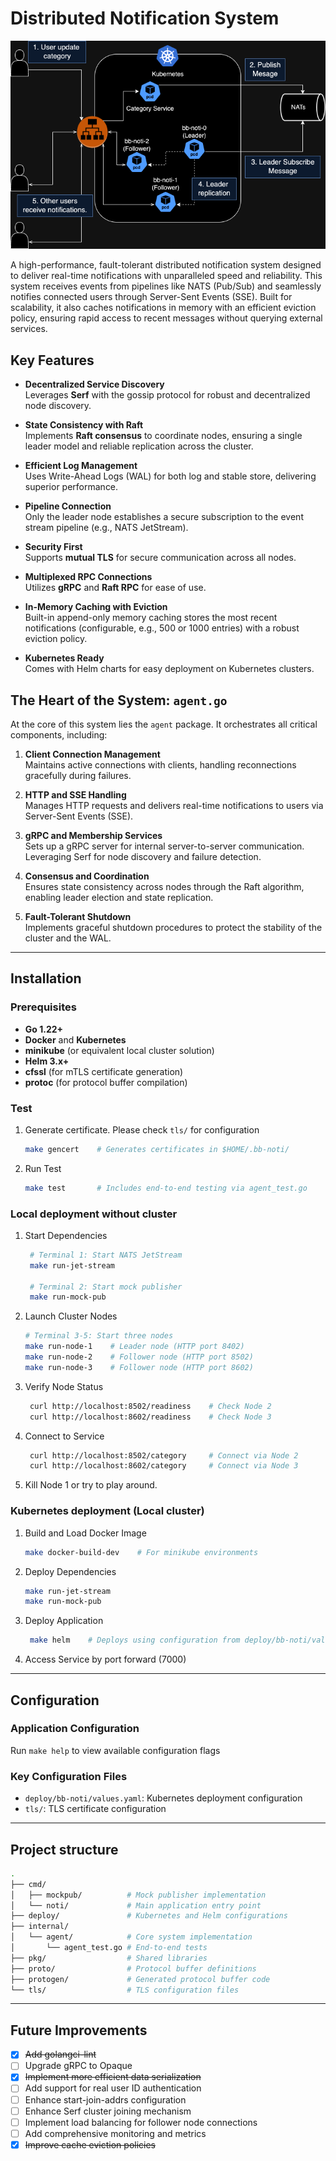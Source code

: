 # Distributed Notification System

![img](https://github.com/opplieam/bb-dist-noti/blob/main/bb-dist-noti.drawio.png?raw=true)

A high-performance, fault-tolerant distributed notification system designed to deliver real-time notifications 
with unparalleled speed and reliability. This system receives events from pipelines like NATS (Pub/Sub) 
and seamlessly notifies connected users through Server-Sent Events (SSE). Built for scalability, 
it also caches notifications in memory with an efficient eviction policy, ensuring rapid access to recent messages 
without querying external services.

## Key Features

- **Decentralized Service Discovery**  
  Leverages **Serf** with the gossip protocol for robust and decentralized node discovery.

- **State Consistency with Raft**  
  Implements **Raft consensus** to coordinate nodes, ensuring a single leader model and reliable replication across the cluster.

- **Efficient Log Management**  
  Uses Write-Ahead Logs (WAL) for both log and stable store, delivering superior performance.

- **Pipeline Connection**  
  Only the leader node establishes a secure subscription to the event stream pipeline (e.g., NATS JetStream).

- **Security First**  
  Supports **mutual TLS** for secure communication across all nodes.

- **Multiplexed RPC Connections**  
  Utilizes **gRPC** and **Raft RPC** for ease of use.

- **In-Memory Caching with Eviction**  
  Built-in append-only memory caching stores the most recent notifications (configurable, e.g., 500 or 1000 entries) 
  with a robust eviction policy.

- **Kubernetes Ready**  
  Comes with Helm charts for easy deployment on Kubernetes clusters.

## The Heart of the System: `agent.go`

At the core of this system lies the `agent` package. It orchestrates all critical components, including:

1. **Client Connection Management**  
   Maintains active connections with clients, handling reconnections gracefully during failures.

2. **HTTP and SSE Handling**  
   Manages HTTP requests and delivers real-time notifications to users via Server-Sent Events (SSE).

3. **gRPC and Membership Services**  
   Sets up a gRPC server for internal server-to-server communication. Leveraging Serf for node discovery and failure detection.

4. **Consensus and Coordination**  
   Ensures state consistency across nodes through the Raft algorithm, enabling leader election and state replication.

5. **Fault-Tolerant Shutdown**  
   Implements graceful shutdown procedures to protect the stability of the cluster and the WAL.

---

## Installation

### Prerequisites
- **Go 1.22+** 
- **Docker** and **Kubernetes**
- **minikube** (or equivalent local cluster solution)
- **Helm 3.x+**
- **cfssl** (for mTLS certificate generation)
- **protoc** (for protocol buffer compilation)

### Test

1. Generate certificate. Please check `tls/` for configuration
    ```bash
    make gencert    # Generates certificates in $HOME/.bb-noti/ 
    ```
2. Run Test
    ```bash
    make test       # Includes end-to-end testing via agent_test.go 
    ```

### Local deployment without cluster

1. Start Dependencies
   ```bash
    # Terminal 1: Start NATS JetStream
    make run-jet-stream

    # Terminal 2: Start mock publisher
    make run-mock-pub 
    ```
   
2. Launch Cluster Nodes
    ```bash
    # Terminal 3-5: Start three nodes
    make run-node-1    # Leader node (HTTP port 8402)
    make run-node-2    # Follower node (HTTP port 8502)
    make run-node-3    # Follower node (HTTP port 8602)
    ```

3. Verify Node Status
   ```bash
    curl http://localhost:8502/readiness    # Check Node 2
    curl http://localhost:8602/readiness    # Check Node 3
    ``` 
4. Connect to Service
   ```bash
    curl http://localhost:8502/category     # Connect via Node 2
    curl http://localhost:8602/category     # Connect via Node 3
    ```
5. Kill Node 1 or try to play around.

### Kubernetes deployment (Local cluster)

1. Build and Load Docker Image
    ```bash
    make docker-build-dev    # For minikube environments
    ```

2. Deploy Dependencies
    ```bash
   make run-jet-stream
   make run-mock-pub
    ```
3. Deploy Application
   ```bash
    make helm    # Deploys using configuration from deploy/bb-noti/values.yaml
    ```
4. Access Service by port forward (7000)

---
## Configuration

### Application Configuration
Run `make help` to view available configuration flags

### Key Configuration Files
- `deploy/bb-noti/values.yaml`: Kubernetes deployment configuration
- `tls/`: TLS certificate configuration

---

## Project structure

```bash
.
├── cmd/
│   ├── mockpub/          # Mock publisher implementation
│   └── noti/             # Main application entry point
├── deploy/               # Kubernetes and Helm configurations
├── internal/
│   └── agent/            # Core system implementation
│       └── agent_test.go # End-to-end tests
├── pkg/                  # Shared libraries
├── proto/                # Protocol buffer definitions
├── protogen/             # Generated protocol buffer code
└── tls/                  # TLS configuration files
```

---
## Future Improvements

- [x] ~~Add golangci-lint~~
- [ ] Upgrade gRPC to Opaque
- [x] ~~Implement more efficient data serialization~~
- [ ] Add support for real user ID authentication
- [ ] Enhance start-join-addrs configuration
- [ ] Enhance Serf cluster joining mechanism
- [ ] Implement load balancing for follower node connections
- [ ] Add comprehensive monitoring and metrics
- [x] ~~Improve cache eviction policies~~